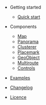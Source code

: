 - Getting started
  - [Quick start](quickstart.md  'Quick start | Angular Yandex Map')

- Components
  - [Map](map.md 'Map | Angular Yandex Map')
  - [Panorama](panorama.md 'Panorama | Angular Yandex Map')
  - [Clusterer](clusterer.md 'Clusterer | Angular Yandex Map')
  - [Placemark](placemark.md 'Placemark | Angular Yandex Map')
  - [GeoObject](geoobject.md 'GeoObject | Angular Yandex Map')
  - [Multiroute](multiroute.md 'Multiroute | Angular Yandex Map')
  - [Controls](controls.md 'Controls | Angular Yandex Map')

- [Examples](examples.md 'Examples | Angular Yandex Map')
- [Changelog](https://github.com/ddubrava/angular8-yandex-maps/blob/develop/CHANGELOG.md)
- [Licence](https://github.com/ddubrava/angular8-yandex-maps/blob/develop/LICENSE.md)
